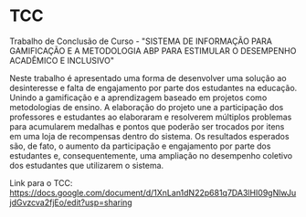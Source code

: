 # TCC
Trabalho de Conclusão de Curso - "SISTEMA DE INFORMAÇÃO PARA GAMIFICAÇÃO E A METODOLOGIA ABP PARA ESTIMULAR O DESEMPENHO ACADÊMICO E INCLUSIVO"

Neste trabalho é apresentado uma forma de desenvolver uma solução ao desinteresse e falta de engajamento por parte dos estudantes na educação. Unindo a gamificação e a aprendizagem baseado em projetos como metodologias de ensino. A elaboração do projeto une a participação dos professores e estudantes ao elaboraram e resolverem múltiplos problemas para acumularem medalhas e pontos que poderão ser trocados por itens em uma loja de recompensas dentro do sistema. Os resultados esperados são, de fato, o aumento da participação e engajamento por parte dos estudantes e, consequentemente, uma ampliação no desempenho coletivo dos estudantes que utilizarem o sistema.

Link para o TCC: https://docs.google.com/document/d/1XnLan1dN22p681q7DA3lHI09gNlwJujdGvzcva2fjEo/edit?usp=sharing
